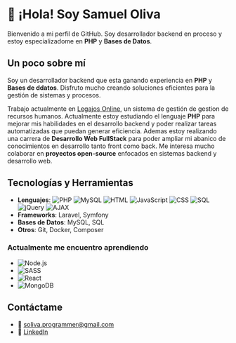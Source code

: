 # 👋 ¡Hola! Soy Samuel Oliva

Bienvenido a mi perfil de GitHub. Soy desarrollador backend en proceso y estoy especializadome en **PHP** y **Bases de Datos**.

## Un poco sobre mí
Soy un desarrollador backend que esta ganando experiencia en **PHP** y **Bases de ddatos**. Disfruto mucho creando soluciones eficientes para la gestión de sistemas y procesos.

Trabajo actualmente en [Legajos Online](https://legajosonline.com), un sistema de gestión de gestion de recursos humanos.
Actualmente estoy estudiando el lenguaje **PHP** para mejorar mis habilidades en el desarrollo backend y poder realizar tareas automatizadas que puedan generar eficiencia.
Ademas estoy realizando una carrera de **Desarrollo Web FullStack** para poder ampliar mi abanico de conocimientos en desarrollo tanto front como back.
Me interesa mucho colaborar en **proyectos open-source** enfocados en sistemas backend y desarrollo web.

## Tecnologías y Herramientas
- **Lenguajes**: ![PHP](https://img.shields.io/badge/-PHP-777BB4?style=flat&logo=php&logoColor=white) ![MySQL](https://img.shields.io/badge/-MySQL-4479A1?style=flat&logo=mysql&logoColor=white) ![HTML](https://img.shields.io/badge/-HTML5-E34F26?style=flat&logo=html5&logoColor=white) ![JavaScript](https://img.shields.io/badge/-JavaScript-F7DF1E?style=flat&logo=javascript&logoColor=black) ![CSS](https://img.shields.io/badge/-CSS3-1572B6?style=flat&logo=css3&logoColor=white) ![SQL](https://img.shields.io/badge/-SQL-003B57?style=flat&logo=database&logoColor=white) ![jQuery](https://img.shields.io/badge/-jQuery-0769AD?style=flat&logo=jquery&logoColor=white) ![AJAX](https://img.shields.io/badge/-AJAX-008080?style=flat)
- **Frameworks**: Laravel, Symfony
- **Bases de Datos**: MySQL, SQL
- **Otros**: Git, Docker, Composer

### Actualmente me encuentro aprendiendo
- ![Node.js](https://img.shields.io/badge/-Node.js-339933?style=flat&logo=node.js&logoColor=white)
- ![SASS](https://img.shields.io/badge/-SASS-CC6699?style=flat&logo=sass&logoColor=white)
- ![React](https://img.shields.io/badge/-React-61DAFB?style=flat&logo=react&logoColor=black)
- ![MongoDB](https://img.shields.io/badge/-MongoDB-47A248?style=flat&logo=mongodb&logoColor=white)

## Contáctame
- 📧 [soliva.programmer@gmail.com](mailto:soliva.programmer@gmail.com)
- 💼 [LinkedIn](https://www.linkedin.com/in/samueloliva)


<!---
soliva-dev/soliva-dev is a ✨ special ✨ repository because its `README.md` (this file) appears on your GitHub profile.
You can click the Preview link to take a look at your changes.
--->

